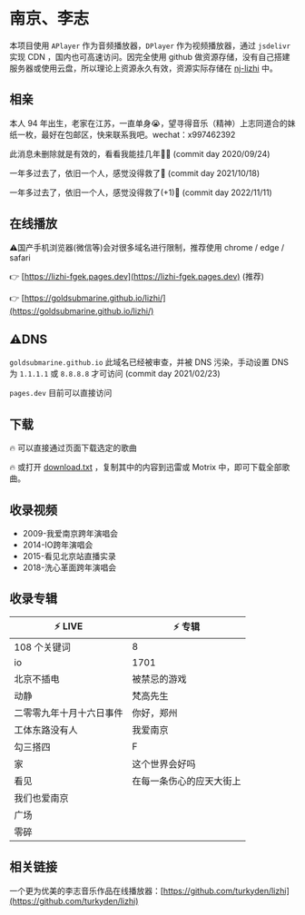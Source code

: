 # 南京、李志

本项目使用 `APlayer` 作为音频播放器，`DPlayer` 作为视频播放器，通过 `jsdelivr` 实现 CDN ，国内也可高速访问。因完全使用 github 做资源存储，没有自己搭建服务器或使用云盘，所以理论上资源永久有效，资源实际存储在 [nj-lizhi](https://github.com/nj-lizhi) 中。

## 相亲

本人 94 年出生，老家在江苏，一直单身😭，望寻得音乐（精神）上志同道合的妹纸一枚，最好在包邮区，快来联系我吧。wechat：x997462392

此消息未删除就是有效的，看看我能挂几年😤😤 (commit day 2020/09/24)

一年多过去了，依旧一个人，感觉没得救了🙂 (commit day 2021/10/18)

一年多过去了，依旧一个人，感觉没得救了(+1)🙂 (commit day 2022/11/11)

## 在线播放

⚠️国产手机浏览器(微信等)会对很多域名进行限制，推荐使用 chrome / edge / safari

:point_right: [https://lizhi-fgek.pages.dev](https://lizhi-fgek.pages.dev) (推荐)

:point_right: [https://goldsubmarine.github.io/lizhi/](https://goldsubmarine.github.io/lizhi/)

## ⚠️DNS

`goldsubmarine.github.io` 此域名已经被审查，并被 DNS 污染，手动设置 DNS 为 `1.1.1.1` 或 `8.8.8.8` 才可访问 (commit day 2021/02/23)

`pages.dev` 目前可以直接访问

## 下载

:fire: 可以直接通过页面下载选定的歌曲

:fire: 或打开 [download.txt](https://cdn.jsdelivr.net/gh/nj-lizhi/song/audio/download.txt) ，复制其中的内容到迅雷或 Motrix 中，即可下载全部歌曲。

## 收录视频

- 2009-我爱南京跨年演唱会
- 2014-IO跨年演唱会
- 2015-看见北京站直播实录
- 2018-洗心革面跨年演唱会

## 收录专辑

| :zap: **LIVE**           | :zap: **专辑**           |
| ------------------------ | ------------------------ |
| 108 个关键词             | 8                        |
| io                       | 1701                     |
| 北京不插电               | 被禁忌的游戏             |
| 动静                     | 梵高先生                 |
| 二零零九年十月十六日事件 | 你好，郑州               |
| 工体东路没有人           | 我爱南京                 |
| 勾三搭四                 | F                        |
| 家                       | 这个世界会好吗           |
| 看见                     | 在每一条伤心的应天大街上 |
| 我们也爱南京             |                          |
| 广场                     |                          |
| 零碎                     |                          |

## 相关链接

一个更为优美的李志音乐作品在线播放器：[https://github.com/turkyden/lizhi](https://github.com/turkyden/lizhi)
